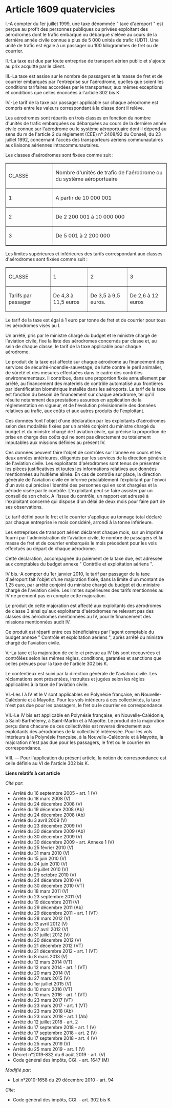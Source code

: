 # Article 1609 quatervicies

I.-A compter du 1er juillet 1999, une taxe dénommée " taxe d'aéroport " est perçue au profit des personnes publiques ou
privées exploitant des aérodromes dont le trafic embarqué ou débarqué s'élève au cours de la dernière année civile connue à
plus de 5 000 unités de trafic (UDT). Une unité de trafic est égale à un passager ou 100 kilogrammes de fret ou de courrier. 

II.-La taxe est due par toute entreprise de transport aérien public et s'ajoute au prix acquitté par le client. 

III.-La taxe est assise sur le nombre de passagers et la masse de fret et de courrier embarqués par l'entreprise sur
l'aérodrome, quelles que soient les conditions tarifaires accordées par le transporteur, aux mêmes exceptions et conditions
que celles énoncées à l'article 302 bis K. 

IV.-Le tarif de la taxe par passager applicable sur chaque aérodrome est compris entre les valeurs correspondant à la classe
dont il relève. 

Les aérodromes sont répartis en trois classes en fonction du nombre d'unités de trafic embarquées ou débarquées au cours de
la dernière année civile connue sur l'aérodrome ou le système aéroportuaire dont il dépend au sens du m de l'article 2 du
règlement (CEE) n° 2408/92 du Conseil, du 23 juillet 1992, concernant l'accès des transporteurs aériens communautaires aux
liaisons aériennes intracommunautaires. 

Les classes d'aérodromes sont fixées comme suit : 

<table border="1" cellpadding="0" cellspacing="0" align="center" width="605">
  <tbody>
    <tr>
      <td width="161">

CLASSE

</td>
      <td width="444">

Nombre d'unités de trafic de l'aérodrome ou du système aéroportuaire

</td>
    </tr>
    <tr>
      <td width="161">

1

</td>
      <td width="444">

A partir de 10 000 001

</td>
    </tr>
    <tr>
      <td width="161">

2

</td>
      <td width="444">

De 2 200 001 à 10 000 000

</td>
    </tr>
    <tr>
      <td width="161">

3

</td>
      <td width="444">

De 5 001 à 2 200 000

</td>
    </tr>
  </tbody>
</table>

Les limites supérieures et inférieures des tarifs correspondant aux classes d'aérodromes sont fixées comme suit : 

<table align="center" width="605" cellspacing="0" border="1" cellpadding="0">
  <tbody>
    <tr>
      <td width="161">

CLASSE

</td>
      <td width="142">

1

</td>
      <td width="151">

2

</td>
      <td width="151">

3

</td>
    </tr>
    <tr>
      <td width="161">

Tarifs par passager

</td>
      <td width="142">

De 4,3 à 11,5 euros

</td>
      <td width="151">

De 3,5 à 9,5 euros.

</td>
      <td width="151">

De 2,6 à 12 euros

</td>
    </tr>
  </tbody>
</table>

Le tarif de la taxe est égal à 1 euro par tonne de fret et de courrier pour tous les aérodromes visés au I. 

Un arrêté, pris par le ministre chargé du budget et le ministre chargé de l'aviation civile, fixe la liste des aérodromes
concernés par classe et, au sein de chaque classe, le tarif de la taxe applicable pour chaque aérodrome. 

Le produit de la taxe est affecté sur chaque aérodrome au financement des services de sécurité-incendie-sauvetage, de lutte
contre le péril animalier, de sûreté et des mesures effectuées dans le cadre des contrôles environnementaux. Il contribue,
dans une proportion fixée annuellement par arrêté, au financement des matériels de contrôle automatisé aux frontières par
identification biométrique installés dans les aéroports. Le tarif de la taxe est fonction du besoin de financement sur chaque
aérodrome, tel qu'il résulte notamment des prestations assurées en application de la réglementation en vigueur, et de
l'évolution prévisionnelle des données relatives au trafic, aux coûts et aux autres produits de l'exploitant. 

Ces données font l'objet d'une déclaration par les exploitants d'aérodromes selon des modalités fixées par un arrêté conjoint
du ministre chargé du budget et du ministre chargé de l'aviation civile, qui précise la proportion de prise en charge des
coûts qui ne sont pas directement ou totalement imputables aux missions définies au présent IV.

Ces données peuvent faire l'objet de contrôles sur l'année en cours et les deux années antérieures, diligentés par les
services de la direction générale de l'aviation civile. Les exploitants d'aérodromes sont tenus de présenter les pièces
justificatives et toutes les informations relatives aux données mentionnées au huitième alinéa. En cas de contrôle sur place,
la direction générale de l'aviation civile en informe préalablement l'exploitant par l'envoi d'un avis qui précise l'identité
des personnes qui en sont chargées et la période visée par le contrôle. L'exploitant peut se faire assister par un conseil de
son choix. A l'issue du contrôle, un rapport est adressé à l'exploitant concerné qui dispose d'un délai de deux mois pour
faire part de ses observations.

Le tarif défini pour le fret et le courrier s'applique au tonnage total déclaré par chaque entreprise le mois considéré,
arrondi à la tonne inférieure. 

Les entreprises de transport aérien déclarent chaque mois, sur un imprimé fourni par l'administration de l'aviation civile,
le nombre de passagers et la masse de fret et de courrier embarqués le mois précédent pour les vols effectués au départ de
chaque aérodrome. 

Cette déclaration, accompagnée du paiement de la taxe due, est adressée aux comptables du budget annexe " Contrôle et
exploitation aériens ". 

IV bis.-A compter du 1er janvier 2010, le tarif par passager de la taxe d'aéroport fait l'objet d'une majoration fixée, dans
la limite d'un montant de 1,25 euro, par arrêté conjoint du ministre chargé du budget et du ministre chargé de l'aviation
civile. Les limites supérieures des tarifs mentionnés au IV ne prennent pas en compte cette majoration. 

Le produit de cette majoration est affecté aux exploitants des aérodromes de classe 3 ainsi qu'aux exploitants d'aérodromes
ne relevant pas des classes des aérodromes mentionnées au IV, pour le financement des missions mentionnées audit IV. 

Ce produit est réparti entre ces bénéficiaires par l'agent comptable du budget annexe " Contrôle et exploitation aériens ",
après arrêté du ministre chargé de l'aviation civile.

V.-La taxe et la majoration de celle-ci prévue au IV bis sont recouvrées et contrôlées selon les mêmes règles, conditions,
garanties et sanctions que celles prévues pour la taxe de l'article 302 bis K. 

Le contentieux est suivi par la direction générale de l'aviation civile. Les réclamations sont présentées, instruites et
jugées selon les règles applicables à la taxe de l'aviation civile. 

VI.-Les I à IV et le V sont applicables en Polynésie française, en  Nouvelle-Calédonie et à Mayotte. Pour les vols intérieurs
à ces collectivités,  la taxe n'est pas due pour les passagers, le fret ou le courrier en  correspondance. 

VII.-Le IV bis est applicable en Polynésie française, en Nouvelle-Calédonie, à  Saint-Barthélemy, à Saint-Martin et à
Mayotte. Le produit de la majoration perçu  dans chacune de ces collectivités est reversé directement aux exploitants des
aérodromes de la collectivité intéressée. Pour les vols intérieurs à la  Polynésie française, à la Nouvelle-Calédonie et à
Mayotte, la majoration n'est  pas due pour les passagers, le fret ou le courrier en correspondance.

VIII. ― Pour l'application du présent article, la notion de correspondance est  celle définie au VI de l'article 302 bis K.

**Liens relatifs à cet article**

_Cité par_:

  - Arrêté du 16 septembre 2005 - art. 1 (V)
  - Arrêté du 18 mars 2008 (V)
  - Arrêté du 24 décembre 2008 (V)
  - Arrêté du 19 décembre 2008 (Ab)
  - Arrêté du 24 décembre 2008 (Ab)
  - Arrêté du 3 avril 2009 (V)
  - Arrêté du 23 décembre 2009 (V)
  - Arrêté du 30 décembre 2009 (Ab)
  - Arrêté du 30 décembre 2009 (V)
  - Arrêté du 30 décembre 2009 - art. Annexe 1 (V)
  - Arrêté du 25 février 2010 (V)
  - Arrêté du 31 mars 2010 (V)
  - Arrêté du 15 juin 2010 (V)
  - Arrêté du 24 juin 2010 (V)
  - Arrêté du 9 juillet 2010 (V)
  - Arrêté du 29 octobre 2010 (V)
  - Arrêté du 24 décembre 2010 (V)
  - Arrêté du 30 décembre 2010 (VT)
  - Arrêté du 18 mars 2011 (V)
  - Arrêté du 23 septembre 2011 (V)
  - Arrêté du 19 décembre 2011 (V)
  - Arrêté du 29 décembre 2011 (Ab)
  - Arrêté du 29 décembre 2011 - art. 1 (VT)
  - Arrêté du 28 mars 2012 (V)
  - Arrêté du 13 avril 2012 (V)
  - Arrêté du 27 avril 2012 (V)
  - Arrêté du 31 juillet 2012 (V)
  - Arrêté du 20 décembre 2012 (V)
  - Arrêté du 21 décembre 2012 (VT)
  - Arrêté du 21 décembre 2012 - art. 1 (VT)
  - Arrêté du 8 mars 2013 (V)
  - Arrêté du 12 mars 2014 (VT)
  - Arrêté du 12 mars 2014 - art. 1 (VT)
  - Arrêté du 20 mars 2014 (V)
  - Arrêté du 27 mars 2015 (V)
  - Arrêté du 1er juillet 2015 (V)
  - Arrêté du 10 mars 2016 (VT)
  - Arrêté du 10 mars 2016 - art. 1 (VT)
  - Arrêté du 23 mars 2017 (VT)
  - Arrêté du 23 mars 2017 - art. 1 (VT)
  - Arrêté du 23 mars 2018 (Ab)
  - Arrêté du 23 mars 2018 - art. 1 (Ab)
  - Arrêté du 12 juillet 2018 - art. 2
  - Arrêté du 17 septembre 2018 - art. 1 (V)
  - Arrêté du 17 septembre 2018 - art. 2 (V)
  - Arrêté du 17 septembre 2018 - art. 4 (V)
  - Arrêté du 25 mars 2019 (V)
  - Arrêté du 25 mars 2019 - art. 1 (V)
  - Décret n°2019-832 du 6 août 2019 - art. (V)
  - Code général des impôts, CGI. - art. 1647 (M)

_Modifié par_:

  - Loi n°2010-1658 du 29 décembre 2010 - art. 94

_Cite_:

  - Code général des impôts, CGI. - art. 302 bis K
